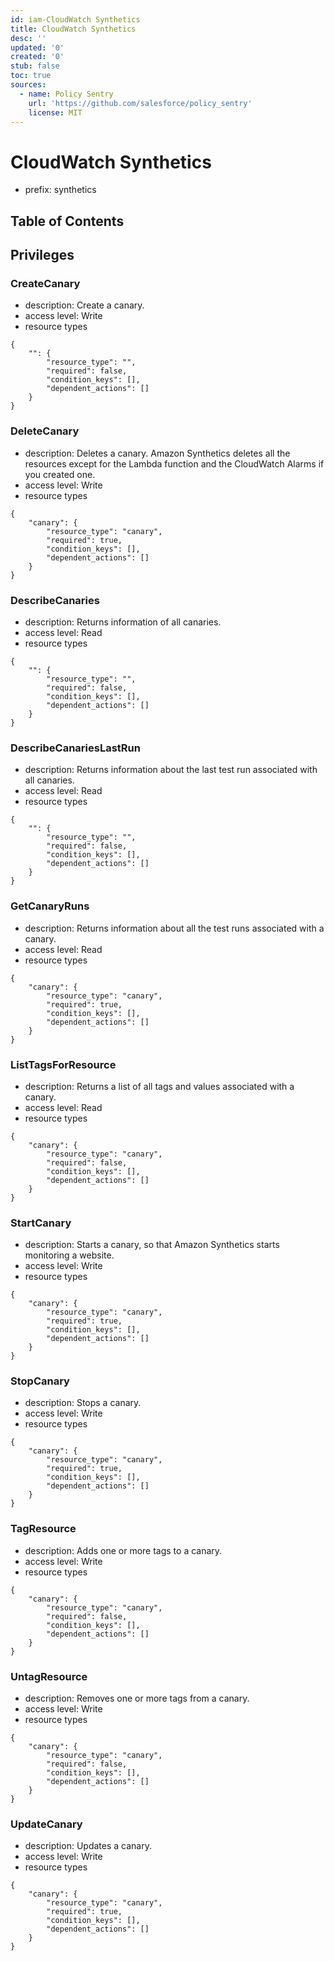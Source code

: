 ```yaml
---
id: iam-CloudWatch Synthetics
title: CloudWatch Synthetics
desc: ''
updated: '0'
created: '0'
stub: false
toc: true
sources:
  - name: Policy Sentry
    url: 'https://github.com/salesforce/policy_sentry'
    license: MIT
---
```

# CloudWatch Synthetics
- prefix: synthetics

## Table of Contents

## Privileges
### CreateCanary
- description: Create a canary.
- access level: Write
- resource types
```
{
    "": {
        "resource_type": "",
        "required": false,
        "condition_keys": [],
        "dependent_actions": []
    }
}
```
### DeleteCanary
- description: Deletes a canary. Amazon Synthetics deletes all the resources except for the Lambda function and the CloudWatch Alarms if you created one.
- access level: Write
- resource types
```
{
    "canary": {
        "resource_type": "canary",
        "required": true,
        "condition_keys": [],
        "dependent_actions": []
    }
}
```
### DescribeCanaries
- description: Returns information of all canaries.
- access level: Read
- resource types
```
{
    "": {
        "resource_type": "",
        "required": false,
        "condition_keys": [],
        "dependent_actions": []
    }
}
```
### DescribeCanariesLastRun
- description: Returns information about the last test run associated with all canaries.
- access level: Read
- resource types
```
{
    "": {
        "resource_type": "",
        "required": false,
        "condition_keys": [],
        "dependent_actions": []
    }
}
```
### GetCanaryRuns
- description: Returns information about all the test runs associated with a canary.
- access level: Read
- resource types
```
{
    "canary": {
        "resource_type": "canary",
        "required": true,
        "condition_keys": [],
        "dependent_actions": []
    }
}
```
### ListTagsForResource
- description: Returns a list of all tags and values associated with a canary.
- access level: Read
- resource types
```
{
    "canary": {
        "resource_type": "canary",
        "required": false,
        "condition_keys": [],
        "dependent_actions": []
    }
}
```
### StartCanary
- description: Starts a canary, so that Amazon Synthetics starts monitoring a website.
- access level: Write
- resource types
```
{
    "canary": {
        "resource_type": "canary",
        "required": true,
        "condition_keys": [],
        "dependent_actions": []
    }
}
```
### StopCanary
- description: Stops a canary.
- access level: Write
- resource types
```
{
    "canary": {
        "resource_type": "canary",
        "required": true,
        "condition_keys": [],
        "dependent_actions": []
    }
}
```
### TagResource
- description: Adds one or more tags to a canary.
- access level: Write
- resource types
```
{
    "canary": {
        "resource_type": "canary",
        "required": false,
        "condition_keys": [],
        "dependent_actions": []
    }
}
```
### UntagResource
- description: Removes one or more tags from a canary.
- access level: Write
- resource types
```
{
    "canary": {
        "resource_type": "canary",
        "required": false,
        "condition_keys": [],
        "dependent_actions": []
    }
}
```
### UpdateCanary
- description: Updates a canary.
- access level: Write
- resource types
```
{
    "canary": {
        "resource_type": "canary",
        "required": true,
        "condition_keys": [],
        "dependent_actions": []
    }
}
```
